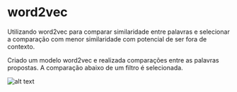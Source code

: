 # word2vec
Utilizando word2vec para comparar similaridade entre palavras e selecionar a comparação com menor similaridade com potencial de ser fora de contexto.

Criado um modelo word2vec e realizada comparações entre as palavras propostas.
A comparação abaixo de um filtro é selecionada.

![alt text](https://github.com/kennynakamura/word2vec/blob/main/PRINT.png?raw=true)
